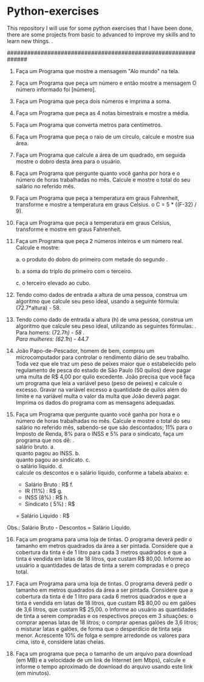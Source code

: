 # Python-exercises
This repository I will use for some python exercises that I have been done, there are some projects from basic to advanced to improve my skills and to learn new things. .

##############################################################
1.	Faça um Programa que mostre a mensagem "Alo mundo" na tela.

2.	Faça um Programa que peça um número e então mostre a mensagem O número informado foi [número].

3.	Faça um Programa que peça dois números e imprima a soma.

4.	Faça um Programa que peça as 4 notas bimestrais e mostre a média.

5.	Faça um Programa que converta metros para centímetros.

6.	Faça um Programa que peça o raio de um círculo, calcule e mostre sua área.

7.	Faça um Programa que calcule a área de um quadrado, em seguida mostre o dobro desta área para o usuário.

8.	Faça um Programa que pergunte quanto você ganha por hora e o número de horas trabalhadas no mês. Calcule e mostre o total do seu salário no referido mês.

9.	Faça um Programa que peça a temperatura em graus Fahrenheit, transforme e mostre a temperatura em graus Celsius.
    o	C = 5 * ((F-32) / 9).
    
10.	Faça um Programa que peça a temperatura em graus Celsius, transforme e mostre em graus Fahrenheit.

11.	Faça um Programa que peça 2 números inteiros e um número real. Calcule e mostre:
    
    a.	o produto do dobro do primeiro com metade do segundo .
    
    b.	a soma do triplo do primeiro com o terceiro.
    
    c.	o terceiro elevado ao cubo.

12.	Tendo como dados de entrada a altura de uma pessoa, construa um algoritmo que calcule seu peso ideal, usando a seguinte fórmula: (72.7*altura) - 58.

13.	Tendo como dado de entrada a altura (h) de uma pessoa, construa um algoritmo que calcule seu peso ideal, utilizando as seguintes fórmulas:
    .	
    Para homens: (72.7*h) - 58
    .	
    Para mulheres: (62.1*h) - 44.7
    
14.	João Papo-de-Pescador, homem de bem, comprou um microcomputador para controlar o rendimento diário de seu trabalho. 
Toda vez que ele traz um peso de peixes maior que o estabelecido pelo regulamento de pesca do estado de São Paulo (50 quilos) deve pagar uma multa de R$ 4,00 por quilo excedente. 
João precisa que você faça um programa que leia a variável peso (peso de peixes) e calcule o excesso. 
Gravar na variável excesso a quantidade de quilos além do limite e na variável multa o valor da multa que João deverá pagar. 
Imprima os dados do programa com as mensagens adequadas.

15.	Faça um Programa que pergunte quanto você ganha por hora e o número de horas trabalhadas no mês. 
Calcule e mostre o total do seu salário no referido mês, sabendo-se que são descontados;
11% para o Imposto de Renda, 8% para o INSS e 5% para o sindicato, faça um programa que nos dê:
     .	
     salário bruto.
    a.	
    quanto pagou ao INSS.
    b.	
    quanto pagou ao sindicato.
    c.	
    o salário líquido.
    d.	
    calcule os descontos e o salário líquido, conforme a tabela abaixo:
    e.	
    + Salário Bruto : R$
    f.	
    - IR (11%) : R$
    g.	
    - INSS (8%) : R$
    h.	
    - Sindicato ( 5%) : R$
    
    = Salário Liquido : R$
    
Obs.: Salário Bruto - Descontos = Salário Líquido.


16.	Faça um programa para uma loja de tintas. O programa deverá pedir o tamanho em metros quadrados da área a ser pintada. 
Considere que a cobertura da tinta é de 1 litro para cada 3 metros quadrados e que a tinta é vendida em latas de 18 litros, que custam R$ 80,00. 
Informe ao usuário a quantidades de latas de tinta a serem compradas e o preço total.

17.	Faça um Programa para uma loja de tintas. O programa deverá pedir o tamanho em metros quadrados da área a ser pintada. 
Considere que a cobertura da tinta é de 1 litro para cada 6 metros quadrados e que a tinta é vendida em latas de 18 litros, que custam R$ 80,00 ou em galões de 3,6 litros, que custam R$ 25,00.
    o	Informe ao usuário as quantidades de tinta a serem compradas e os respectivos preços em 3 situações:
    o	comprar apenas latas de 18 litros;
    o	comprar apenas galões de 3,6 litros;
    o	misturar latas e galões, de forma que o desperdício de tinta seja menor. Acrescente 10% de folga e sempre arredonde os valores para cima, isto é, considere latas cheias.
    
18.	Faça um programa que peça o tamanho de um arquivo para download (em MB) e a velocidade de um link de Internet (em Mbps), 
calcule e informe o tempo aproximado de download do arquivo usando este link (em minutos).


